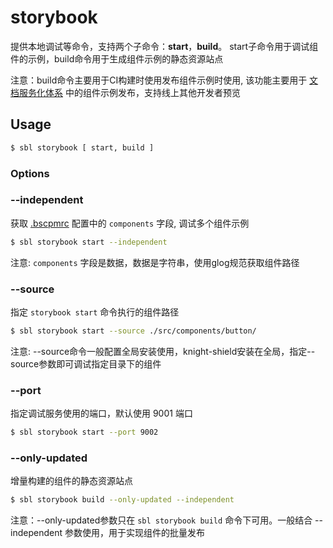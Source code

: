 # storybook

提供本地调试等命令，支持两个子命令：**start**，**build**。 start子命令用于调试组件的示例，build命令用于生成组件示例的静态资源站点

注意：build命令主要用于CI构建时使用发布组件示例时使用, 该功能主要用于 [文档服务化体系]() 中的组件示例发布，支持线上其他开发者预览

## Usage

```sh
$ sbl storybook [ start, build ]
```

### Options

### --independent

获取 [.bscpmrc](https://github.com/knight-org/knight-shield/blob/master/demo/.bscpmrc) 配置中的 `components` 字段, 调试多个组件示例

```sh
$ sbl storybook start --independent
```

注意: `components` 字段是数据，数据是字符串，使用glog规范获取组件路径

### --source

指定 `storybook start` 命令执行的组件路径

```sh
$ sbl storybook start --source ./src/components/button/
```

注意: --source命令一般配置全局安装使用，knight-shield安装在全局，指定--source参数即可调试指定目录下的组件

### --port

指定调试服务使用的端口，默认使用 9001 端口

```sh
$ sbl storybook start --port 9002
```

### --only-updated

增量构建的组件的静态资源站点

```sh
$ sbl storybook build --only-updated --independent
```

注意：--only-updated参数只在 `sbl storybook build` 命令下可用。一般结合 --independent 参数使用，用于实现组件的批量发布
